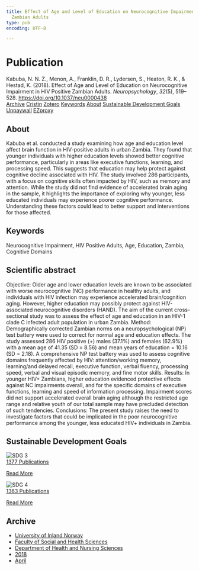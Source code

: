 ```yaml
---
title: Effect of Age and Level of Education on Neurocognitive Impairment in HIV Positive
  Zambian Adults
type: pub
encoding: UTF-8

---
```

<h1>Publication</h1>
<article id="csl-bib-container-NXTQR3CR" class="csl-bib-container">
  <div class="csl-bib-body"> <div class="csl-entry">Kabuba, N. N. Z., Menon, A., Franklin, D. R., Lydersen, S., Heaton, R. K., &#38; Hestad, K. (2018). Effect of Age and Level of Education on Neurocognitive Impairment in HIV Positive Zambian Adults. <i>Neuropsychology</i>, <i>32</i>(5), 519–528. <a href="https://doi.org/10.1037/neu0000438">https://doi.org/10.1037/neu0000438</a></div> </div>
  <div class="csl-bib-buttons">
    <a href="#taxonomy-article-NXTQR3CR" alt="archive" class="csl-bib-button">Archive</a>
    <a href="https://app.cristin.no/results/show.jsf?id=1581309" alt="Cristin" class="csl-bib-button">Cristin</a>
    <a href="http://zotero.org/groups/5881554/items/NXTQR3CR" alt="Zotero" class="csl-bib-button">Zotero</a>
    <a href="#keywords-article-NXTQR3CR" alt="keywords" class="csl-bib-button">Keywords</a>
    <a href="#about-article-NXTQR3CR" alt="about_pub" class="csl-bib-button">About</a>
    <a href="#sdg-article-NXTQR3CR" alt="sdg" class="csl-bib-button">Sustainable Development Goals</a>
    <a href="https://sihf.brage.unit.no/sihf-xmlui/bitstream/11250/2720214/1/Kabuba_et_al_2018.pdf" alt="Unpaywall" class="csl-bib-button">Unpaywall</a>
    <a href="https://sihf.brage.unit.no/sihf-xmlui/bitstream/11250/2720214/1/Kabuba_et_al_2018.pdf" alt="EZproxy" class="csl-bib-button">EZproxy</a>
  </div>
  <div id="csl-bib-meta-container-NXTQR3CR"></div>
</article>
<div id="csl-bib-meta-NXTQR3CR" class="csl-bib-meta">
  <article id="about-article-NXTQR3CR" class="about_pub-article">
    <h1>About</h1>
    Kabuba et al. conducted a study examining how age and education level affect brain function in HIV-positive adults in urban Zambia. They found that younger individuals with higher education levels showed better cognitive performance, particularly in areas like executive functions, learning, and processing speed. This suggests that education may help protect against cognitive decline associated with HIV. The study involved 286 participants, with a focus on cognitive skills often impacted by HIV, such as memory and attention. While the study did not find evidence of accelerated brain aging in the sample, it highlights the importance of exploring why younger, less educated individuals may experience poorer cognitive performance. Understanding these factors could lead to better support and interventions for those affected.
  </article>
  <article id="keywords-article-NXTQR3CR" class="keywords-article">
    <h1>Keywords</h1>
    Neurocognitive Impairment, HIV Positive Adults, Age, Education, Zambia, Cognitive Domains
  </article>
  <article id="abstract-article-NXTQR3CR" class="abstract-article">
    <h1>Scientific abstract</h1>
    Objective: Older age and lower education levels are known to be associated with worse neurocognitive (NC) performance in healthy adults, and individuals with HIV infection may experience accelerated brain/cognition aging. However, higher education may possibly protect against HIV-associated neurocognitive disorders (HAND). The aim of the current cross-sectional study was to assess the effect of age and education in an HIV-1 clade C infected adult population in urban Zambia. Method: Demographically corrected Zambian norms on a neuropsychological (NP) test battery were used to correct for normal age and education effects. The study assessed 286 HIV positive (+) males (37.1%) and females (62.9%) with a mean age of 41.35 (SD = 8.56) and mean years of education = 10.16 (SD = 2.18). A comprehensive NP test battery was used to assess cognitive domains frequently affected by HIV: attention/working memory, learning/and delayed recall, executive function, verbal fluency, processing speed, verbal and visual episodic memory, and fine motor skills. Results: In younger HIV+ Zambians, higher education evidenced protective effects against NC impairments overall, and for the specific domains of executive functions, learning and speed of information processing. Impairment scores did not support accelerated overall brain aging although the restricted age range and relative youth of our total sample may have precluded detection of such tendencies. Conclusions: The present study raises the need to investigate factors that could be implicated in the poor neurocognitive performance among the younger, less educated HIV+ individuals in Zambia.
  </article>
  <article id="sdg-article-NXTQR3CR" class="sdg-article">
    <h1>Sustainable Development Goals</h1>
    <div class="sdg-container"><div id="sdg3" class="sdg">
        <img src="{{< params subfolder >}}images/sdg/sdg03_en.png" class="image" alt="SDG 3">
        <div class="sdg-overlay">
          <a href="{{< params subfolder >}}en/archive/?sdg=3#archive" class="sdg-publication-count"><span>1377</span> Publications</a>
          <p><a href="https://sdgs.un.org/goals/goal3" class="sdg-read-more">Read More</a></p>
        </div>
      </div> <div id="sdg4" class="sdg">
        <img src="{{< params subfolder >}}images/sdg/sdg04_en.png" class="image" alt="SDG 4">
        <div class="sdg-overlay">
          <a href="{{< params subfolder >}}en/archive/?sdg=4#archive" class="sdg-publication-count"><span>1363</span> Publications</a>
          <p><a href="https://sdgs.un.org/goals/goal4" class="sdg-read-more">Read More</a></p>
        </div>
      </div></div>
  </article>
  <article id="taxonomy-article-NXTQR3CR" class="taxonomy-article">
    <h1>Archive</h1>
    <ul>
      <li><a href="{{< params subfolder >}}en/archive/?key=3DCRN523">University of Inland Norway</a></li>
      <li><a href="{{< params subfolder >}}en/archive/?key=IDKFS3MX">Faculty of Social and Health Sciences</a></li>
      <li><a href="{{< params subfolder >}}en/archive/?key=GTV4ECMZ">Department of Health and Nursing Sciences</a></li>
      <li><a href="{{< params subfolder >}}en/archive/?key=676HMQBA">2018</a></li>
      <li><a href="{{< params subfolder >}}en/archive/?key=JSBENWRD">April</a></li>
    </ul>
  </article>
</div>

